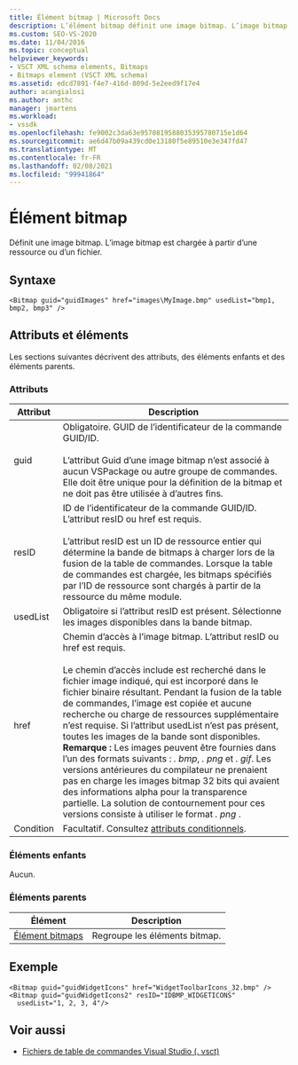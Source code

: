 ```yaml
---
title: Élément bitmap | Microsoft Docs
description: L’élément bitmap définit une image bitmap. L’image bitmap est chargée à partir d’une ressource ou d’un fichier. Cet article contient un exemple.
ms.custom: SEO-VS-2020
ms.date: 11/04/2016
ms.topic: conceptual
helpviewer_keywords:
- VSCT XML schema elements, Bitmaps
- Bitmaps element (VSCT XML schema)
ms.assetid: edcd7891-f4e7-416d-809d-5e2eed9f17e4
author: acangialosi
ms.author: anthc
manager: jmartens
ms.workload:
- vssdk
ms.openlocfilehash: fe9002c3da63e9570819588035395780715e1d64
ms.sourcegitcommit: ae6d47b09a439cd0e13180f5e89510e3e347fd47
ms.translationtype: MT
ms.contentlocale: fr-FR
ms.lasthandoff: 02/08/2021
ms.locfileid: "99941864"
---
```

# <a name="bitmap-element"></a>Élément bitmap
Définit une image bitmap. L’image bitmap est chargée à partir d’une ressource ou d’un fichier.

## <a name="syntax"></a>Syntaxe

```
<Bitmap guid="guidImages" href="images\MyImage.bmp" usedList="bmp1, bmp2, bmp3" />
```

## <a name="attributes-and-elements"></a>Attributs et éléments
 Les sections suivantes décrivent des attributs, des éléments enfants et des éléments parents.

### <a name="attributes"></a>Attributs

|Attribut|Description|
|---------------|-----------------|
|guid|Obligatoire. GUID de l’identificateur de la commande GUID/ID.<br /><br /> L’attribut Guid d’une image bitmap n’est associé à aucun VSPackage ou autre groupe de commandes.  Elle doit être unique pour la définition de la bitmap et ne doit pas être utilisée à d’autres fins.|
|resID|ID de l’identificateur de la commande GUID/ID. L’attribut resID ou href est requis.<br /><br /> L’attribut resID est un ID de ressource entier qui détermine la bande de bitmaps à charger lors de la fusion de la table de commandes.  Lorsque la table de commandes est chargée, les bitmaps spécifiés par l’ID de ressource sont chargés à partir de la ressource du même module.|
|usedList|Obligatoire si l’attribut resID est présent. Sélectionne les images disponibles dans la bande bitmap.|
|href|Chemin d’accès à l’image bitmap. L’attribut resID ou href est requis.<br /><br /> Le chemin d’accès include est recherché dans le fichier image indiqué, qui est incorporé dans le fichier binaire résultant.  Pendant la fusion de la table de commandes, l’image est copiée et aucune recherche ou charge de ressources supplémentaire n’est requise.  Si l’attribut usedList n’est pas présent, toutes les images de la bande sont disponibles. **Remarque :**  Les images peuvent être fournies dans l’un des formats suivants : *. bmp*, *. png* et *. gif*.  Les versions antérieures du compilateur ne prenaient pas en charge les images bitmap 32 bits qui avaient des informations alpha pour la transparence partielle. La solution de contournement pour ces versions consiste à utiliser le format *. png* .|
|Condition|Facultatif. Consultez [attributs conditionnels](../extensibility/vsct-xml-schema-conditional-attributes.md).|

### <a name="child-elements"></a>Éléments enfants
 Aucun.

### <a name="parent-elements"></a>Éléments parents

|Élément|Description|
|-------------|-----------------|
|[Élément bitmaps](../extensibility/bitmaps-element.md)|Regroupe les éléments bitmap.|

## <a name="example"></a>Exemple

```
<Bitmap guid="guidWidgetIcons" href="WidgetToolbarIcons_32.bmp" />
<Bitmap guid="guidWidgetIcons2" resID="IDBMP_WIDGETICONS"
  usedList="1, 2, 3, 4"/>
```

## <a name="see-also"></a>Voir aussi
- [Fichiers de table de commandes Visual Studio (. vsct)](../extensibility/internals/visual-studio-command-table-dot-vsct-files.md)

